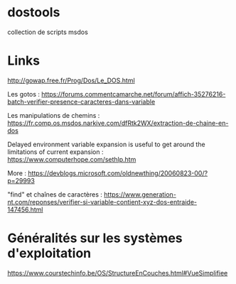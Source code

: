# dostools

collection de scripts msdos

# Links

http://gowap.free.fr/Prog/Dos/Le_DOS.html

Les gotos : https://forums.commentcamarche.net/forum/affich-35276216-batch-verifier-presence-caracteres-dans-variable

Les manipulations de chemins : https://fr.comp.os.msdos.narkive.com/dfRtk2WX/extraction-de-chaine-en-dos

Delayed environment variable expansion is useful to get around the limitations of current expansion : https://www.computerhope.com/sethlp.htm

More : https://devblogs.microsoft.com/oldnewthing/20060823-00/?p=29993

"find" et chaînes de caractères : https://www.generation-nt.com/reponses/verifier-si-variable-contient-xyz-dos-entraide-147456.html

# Généralités sur les systèmes d'exploitation

https://www.courstechinfo.be/OS/StructureEnCouches.html#VueSimplifiee




